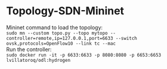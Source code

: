 # Topology-SDN-Mininet

Mininet command to load the topology:  
`sudo mn --custom topo.py --topo mytopo --controller=remote,ip=127.0.0.1,port=6633 --switch ovsk,protocols=OpenFlow10 --link tc --mac`  
Run the controller:  
`sudo docker run -it -p 6633:6633 -p 8080:8080 -p 6653:6653 lvillatoroq/odl:hydrogen`
